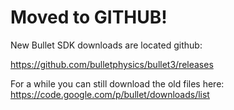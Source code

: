 # Moved to GITHUB! #

New Bullet SDK downloads are located github:

https://github.com/bulletphysics/bullet3/releases

For a while you can still download the old files here: https://code.google.com/p/bullet/downloads/list